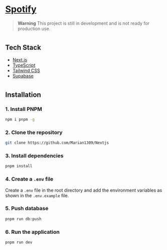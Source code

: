 # [Spotify]()

> **Warning**
> This project is still in development and is not ready for production use.

#

## Tech Stack

- [Next.js](https://nextjs.org)
- [TypeScript](https://www.typescriptlang.org)
- [Tailwind CSS](https://tailwindcss.com)
- [Supabase](https://supabase.com)

#

## Installation

### 1. Install PNPM

```bash
npm i pnpm -g
```

### 2. Clone the repository

```bash
git clone https://github.com/Marian1309/Nextjs
```

### 3. Install dependencies

```bash
pnpm install
```

### 4. Create a `.env` file

Create a `.env` file in the root directory and add the environment variables as shown in the `.env.example` file.

### 5. Push database

```bash
pnpm run db:push
```

### 6. Run the application

```bash
pnpm run dev
```
